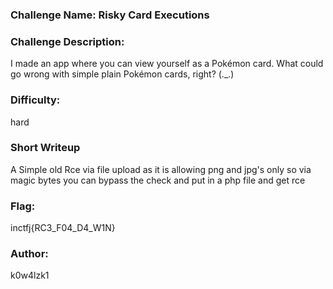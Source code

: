 ### Challenge Name: Risky Card Executions

### Challenge Description:
I made an app where you can view yourself as a Pokémon card. What could go wrong with simple plain Pokémon cards, right? (._.)

### Difficulty:
hard

### Short Writeup
 A Simple old Rce via file upload as it is allowing png and jpg's only so via magic bytes you can bypass the check and put in a php file and get rce 
 
### Flag:
inctfj{RC3_F04_D4_W1N}

### Author:
k0w4lzk1